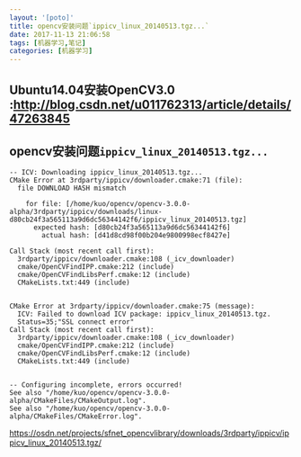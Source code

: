 ```yaml
---
layout: '[poto]'
title: opencv安装问题`ippicv_linux_20140513.tgz...`
date: 2017-11-13 21:06:58
tags: [机器学习,笔记]
categories: [机器学习]
---
```

## Ubuntu14.04安装OpenCV3.0 :http://blog.csdn.net/u011762313/article/details/47263845


## opencv安装问题`ippicv_linux_20140513.tgz...`

```
-- ICV: Downloading ippicv_linux_20140513.tgz...
CMake Error at 3rdparty/ippicv/downloader.cmake:71 (file):
  file DOWNLOAD HASH mismatch

    for file: [/home/kuo/opencv/opencv-3.0.0-alpha/3rdparty/ippicv/downloads/linux-d80cb24f3a565113a9d6dc56344142f6/ippicv_linux_20140513.tgz]
      expected hash: [d80cb24f3a565113a9d6dc56344142f6]
        actual hash: [d41d8cd98f00b204e9800998ecf8427e]

Call Stack (most recent call first):
  3rdparty/ippicv/downloader.cmake:108 (_icv_downloader)
  cmake/OpenCVFindIPP.cmake:212 (include)
  cmake/OpenCVFindLibsPerf.cmake:12 (include)
  CMakeLists.txt:449 (include)


CMake Error at 3rdparty/ippicv/downloader.cmake:75 (message):
  ICV: Failed to download ICV package: ippicv_linux_20140513.tgz.
  Status=35;"SSL connect error"
Call Stack (most recent call first):
  3rdparty/ippicv/downloader.cmake:108 (_icv_downloader)
  cmake/OpenCVFindIPP.cmake:212 (include)
  cmake/OpenCVFindLibsPerf.cmake:12 (include)
  CMakeLists.txt:449 (include)


-- Configuring incomplete, errors occurred!
See also "/home/kuo/opencv/opencv-3.0.0-alpha/CMakeFiles/CMakeOutput.log".
See also "/home/kuo/opencv/opencv-3.0.0-alpha/CMakeFiles/CMakeError.log".

```


https://osdn.net/projects/sfnet_opencvlibrary/downloads/3rdparty/ippicv/ippicv_linux_20140513.tgz/
